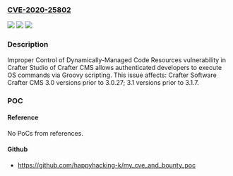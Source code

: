 ### [CVE-2020-25802](https://cve.mitre.org/cgi-bin/cvename.cgi?name=CVE-2020-25802)
![](https://img.shields.io/static/v1?label=Product&message=Crafter%20CMS&color=blue)
![](https://img.shields.io/static/v1?label=Version&message=3.0%3C%203.0.27%20&color=brighgreen)
![](https://img.shields.io/static/v1?label=Vulnerability&message=CWE-913%20Improper%20Control%20of%20Dynamically-Managed%20Code%20Resources&color=brighgreen)

### Description

Improper Control of Dynamically-Managed Code Resources vulnerability in Crafter Studio of Crafter CMS allows authenticated developers to execute OS commands via Groovy scripting. This issue affects: Crafter Software Crafter CMS 3.0 versions prior to 3.0.27; 3.1 versions prior to 3.1.7.

### POC

#### Reference
No PoCs from references.

#### Github
- https://github.com/happyhacking-k/my_cve_and_bounty_poc


